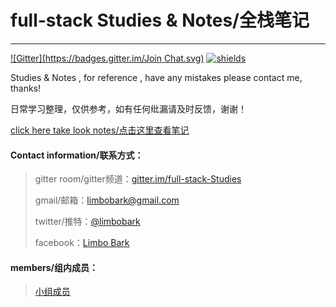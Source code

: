 # full-stack Studies & Notes/全栈笔记

---

[![Gitter](https://badges.gitter.im/Join Chat.svg)](https://gitter.im/full-stack-Studies) [![shields](https://img.shields.io/badge/download-PDF-brightgreen.svg)](https://www.gitbook.com/download/pdf/book/limbobark/note)

Studies & Notes , for reference , have any mistakes please contact me, thanks!

日常学习整理，仅供参考，如有任何纰漏请及时反馈，谢谢！

[click here take look notes/点击这里查看笔记](https://limbobark.gitbooks.io/note/content/)

#### Contact information/联系方式：

> gitter room/gitter频道：[gitter.im/full-stack-Studies](https://gitter.im/full-stack-Studies)
>
> gmail/邮箱：[limbobark@gmail.com](https://limbobark@gmail.com)
>
> twitter/推特：[@limbobark](https://twitter.com/limbobark)
>
> facebook：[Limbo Bark](https://www.facebook.com/profile.php?id=100013482731137)

#### members/组内成员：

> [小组成员](https://github.com/orgs/fullStackStudies/people)
>

